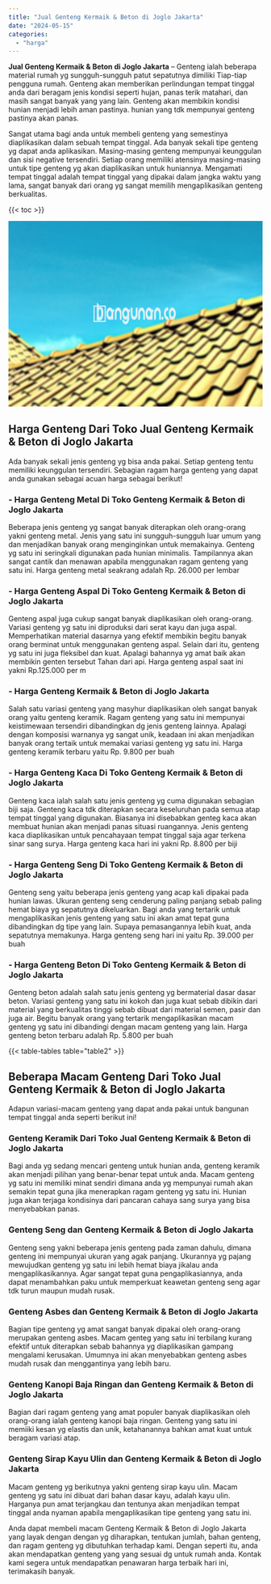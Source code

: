 ```yaml
---
title: "Jual Genteng Kermaik & Beton di Joglo Jakarta"
date: "2024-05-15"
categories: 
  - "harga"
---
```


**Jual Genteng Kermaik & Beton di Joglo Jakarta** – Genteng ialah beberapa material rumah yg sungguh-sungguh patut sepatutnya dimiliki Tiap-tiap pengguna rumah. Genteng akan memberikan perlindungan tempat tinggal anda dari beragam jenis kondisi seperti hujan, panas terik matahari, dan masih sangat banyak yang yang lain. Genteng akan membikin kondisi hunian menjadi lebih aman pastinya. hunian yang tdk mempunyai genteng pastinya akan panas.

Sangat utama bagi anda untuk membeli genteng yang semestinya diaplikasikan dalam sebuah tempat tinggal. Ada banyak sekali tipe genteng yg dapat anda aplikasikan. Masing-masing genteng mempunyai keunggulan dan sisi negative tersendiri. Setiap orang memiliki atensinya masing-masing untuk tipe genteng yg akan diaplikasikan untuk huniannya. Mengamati tempat tinggal adalah tempat tinggal yang dipakai dalam jangka waktu yang lama, sangat banyak dari orang yg sangat memilih mengaplikasikan genteng berkualitas.

{{< toc >}}

![Jual Genteng Kermaik & Beton di Joglo Jakarta](/images/genteng-minimalis-murah27.png)

## Harga Genteng Dari Toko Jual Genteng Kermaik & Beton di Joglo Jakarta

Ada banyak sekali jenis genteng yg bisa anda pakai. Setiap genteng tentu memiliki keunggulan tersendiri. Sebagian ragam harga genteng yang dapat anda gunakan sebagai acuan harga sebagai berikut!

### \- Harga Genteng Metal Di Toko Genteng Kermaik & Beton di Joglo Jakarta

Beberapa jenis genteng yg sangat banyak diterapkan oleh orang-orang yakni genteng metal. Jenis yang satu ini sungguh-sungguh luar umum yang dan menjadikan banyak orang menginginkan untuk memakainya. Genteng yg satu ini seringkali digunakan pada hunian minimalis. Tampilannya akan sangat cantik dan menawan apabila menggunakan ragam genteng yang satu ini. Harga genteng metal seakrang adalah Rp. 26.000 per lembar

### \- Harga Genteng Aspal Di Toko Genteng Kermaik & Beton di Joglo Jakarta

Genteng aspal juga cukup sangat banyak diaplikasikan oleh orang-orang. Variasi genteng yg satu ini diproduksi dari serat kayu dan juga aspal. Memperhatikan material dasarnya yang efektif membikin begitu banyak orang berminat untuk menggunakan genteng aspal. Selain dari itu, genteng yg satu ini juga fleksibel dan kuat. Apalagi bahannya yg amat baik akan membikin genten tersebut Tahan dari api. Harga genteng aspal saat ini yakni Rp.125.000 per m

### \- Harga Genteng Kermaik & Beton di Joglo Jakarta

Salah satu variasi genteng yang masyhur diaplikasikan oleh sangat banyak orang yaitu genteng keramik. Ragam genteng yang satu ini mempunyai keistimewaan tersendiri dibandingkan dg jenis genteng lainnya. Apalagi dengan komposisi warnanya yg sangat unik, keadaan ini akan menjadikan banyak orang tertaik untuk memakai variasi genteng yg satu ini. Harga genteng keramik terbaru yaitu Rp. 9.800 per buah

### \- Harga Genteng Kaca Di Toko Genteng Kermaik & Beton di Joglo Jakarta

Genteng kaca ialah salah satu jenis genteng yg cuma digunakan sebagian biji saja. Genteng kaca tdk diterapkan secara keseluruhan pada semua atap tempat tinggal yang digunakan. Biasanya ini disebabkan genteg kaca akan membuat hunian akan menjadi panas situasi ruangannya. Jenis genteng kaca diaplikasikan untuk pencahayaan tempat tinggal saja agar terkena sinar sang surya. Harga genteng kaca hari ini yakni Rp. 8.800 per biji

### \- Harga Genteng Seng Di Toko Genteng Kermaik & Beton di Joglo Jakarta

Genteng seng yaitu beberapa jenis genteng yang acap kali dipakai pada hunian lawas. Ukuran genteng seng cenderung paling panjang sebab paling hemat biaya yg sepatutnya dikeluarkan. Bagi anda yang tertarik untuk mengaplikasikan jenis genteng yang satu ini akan amat tepat guna dibandingkan dg tipe yang lain. Supaya pemasangannya lebih kuat, anda sepatutnya memakunya. Harga genteng seng hari ini yaitu Rp. 39.000 per buah

### \- Harga Genteng Beton Di Toko Genteng Kermaik & Beton di Joglo Jakarta

Genteng beton adalah salah satu jenis genteng yg bermaterial dasar dasar beton. Variasi genteng yang satu ini kokoh dan juga kuat sebab dibikin dari material yang berkualitas tinggi sebab dibuat dari material semen, pasir dan juga air. Begitu banyak orang yang tertarik mengaplikasikan macam genteng yg satu ini dibandingi dengan macam genteng yang lain. Harga genteng beton terbaru adalah Rp. 5.800 per buah

{{< table-tables table="table2" >}}

## Beberapa Macam Genteng Dari Toko Jual Genteng Kermaik & Beton di Joglo Jakarta

Adapun variasi-macam genteng yang dapat anda pakai untuk bangunan tempat tinggal anda seperti berikut ini!

### Genteng Keramik Dari Toko Jual Genteng Kermaik & Beton di Joglo Jakarta

Bagi anda yg sedang mencari genteng untuk hunian anda, genteng keramik akan menjadi pilihan yang benar-benar tepat untuk anda. Macam genteng yg satu ini memiliki minat sendiri dimana anda yg mempunyai rumah akan semakin tepat guna jika menerapkan ragam genteng yg satu ini. Hunian juga akan terjaga kondisinya dari pancaran cahaya sang surya yang bisa menyebabkan panas.

### Genteng Seng dan Genteng Kermaik & Beton di Joglo Jakarta

Genteng seng yakni beberapa jenis genteng pada zaman dahulu, dimana genteng ini mempunyai ukuran yang agak panjang. Ukurannya yg pajang mewujudkan genteng yg satu ini lebih hemat biaya jikalau anda mengaplikasikannya. Agar sangat tepat guna pengaplikasiannya, anda dapat menambahkan paku untuk memperkuat keawetan genteng seng agar tdk turun maupun mudah rusak.

### Genteng Asbes dan Genteng Kermaik & Beton di Joglo Jakarta

Bagian tipe genteng yg amat sangat banyak dipakai oleh orang-orang merupakan genteng asbes. Macam genteg yang satu ini terbilang kurang efektif untuk diterapkan sebab bahannya yg diaplikasikan gampang mengalami kerusakan. Umumnya ini akan menyebabkan genteng asbes mudah rusak dan menggantinya yang lebih baru.

### Genteng Kanopi Baja Ringan dan Genteng Kermaik & Beton di Joglo Jakarta

Bagian dari ragam genteng yang amat populer banyak diaplikasikan oleh orang-orang ialah genteng kanopi baja ringan. Genteng yang satu ini memiiki kesan yg elastis dan unik, ketahanannya bahkan amat kuat untuk beragam variasi atap.

### Genteng Sirap Kayu Ulin dan Genteng Kermaik & Beton di Joglo Jakarta

Macam genteng yg berikutnya yakni genteng sirap kayu ulin. Macam genteng yg satu ini dibuat dari bahan dasar kayu, adalah kayu ulin. Harganya pun amat terjangkau dan tentunya akan menjadikan tempat tinggal anda nyaman apabila mengaplikasikan tipe genteng yang satu ini.

Anda dapat membeli macam Genteng Kermaik & Beton di Joglo Jakarta yang layak dengan dengan yg diharapkan, tentukan jumlah, bahan genteng, dan ragam genteng yg dibutuhkan terhadap kami. Dengan seperti itu, anda akan mendapatkan genteng yang yang sesuai dg untuk rumah anda. Kontak kami segera untuk mendapatkan penawaran harga terbaik hari ini, terimakasih banyak.
